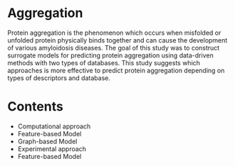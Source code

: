 # Aggregation
Protein aggregation is the phenomenon which occurs when misfolded or unfolded protein physically binds together and can cause the development of various amyloidosis diseases. The goal of this study was to construct surrogate models for predicting protein aggregation using data-driven methods with two types of databases. This study suggests which approaches is more effective to predict protein aggregation depending on types of descriptors and database.

# Contents
* Computational approach
 * Feature-based Model
 * Graph-based Model
* Experimental approach
 * Feature-based Model    
